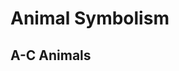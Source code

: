 <!DOCTYPE html>
<html lang= "en" >
<head>
<meta charset = "UTF-8">
<meta name="viewport" content="width=device-width, initial-scale= 1.0">
</head> 
  <h1> Animal Symbolism </h1>
<body> 
<h2> A-C Animals </h2> 

</body> 


</html> 
